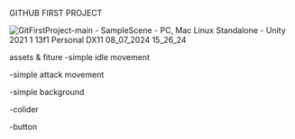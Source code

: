 GITHUB FIRST PROJECT



![GitFirstProject-main - SampleScene - PC, Mac   Linux Standalone - Unity 2021 1 13f1 Personal _DX11_ 08_07_2024 15_26_24](https://github.com/kei13-beep/GitFirstProject/assets/159219584/238e6687-6206-4a39-8dc8-3d82ca337d1f)

assets & fiture
-simple idle movement

-simple attack movement

-simple background 

-colider

-button

